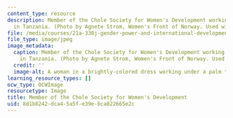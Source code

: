 ```yaml
---
content_type: resource
description: Member of the Chole Society for Women's Development working in her field
  in Tanzania. (Photo by Agnete Strom, Women's Front of Norway. Used with permission.)
file: /media/courses/21a-338j-gender-power-and-international-development-fall-2003/8d1b8242dca45a5fe39ebca822665e2c_21a-338jf03.jpg
file_type: image/jpeg
image_metadata:
  caption: Member of the Chole Society for Women's Development working in her field
    in Tanzania. (Photo by Agnete Strom, Women's Front of Norway. Used with permission.)
  credit: ''
  image-alt: A woman in a brightly-colored dress working under a palm tree.
learning_resource_types: []
ocw_type: OCWImage
resourcetype: Image
title: Member of the Chole Society for Women's Development
uid: 8d1b8242-dca4-5a5f-e39e-bca822665e2c
---
```

